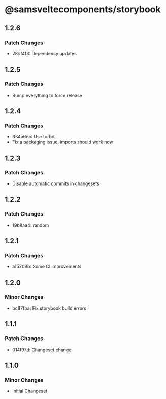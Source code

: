 # @samsveltecomponents/storybook

## 1.2.6

### Patch Changes

- 28df4f3: Dependency updates

## 1.2.5

### Patch Changes

- Bump everything to force release

## 1.2.4

### Patch Changes

- 334a6e5: Use turbo
- Fix a packaging issue, imports should work now

## 1.2.3

### Patch Changes

- Disable automatic commits in changesets

## 1.2.2

### Patch Changes

- 19b8aa4: random

## 1.2.1

### Patch Changes

- a15209b: Some CI improvements

## 1.2.0

### Minor Changes

- bc87fba: Fix storybook build errors

## 1.1.1

### Patch Changes

- 014f97d: Changeset change

## 1.1.0

### Minor Changes

- Initial Changeset
